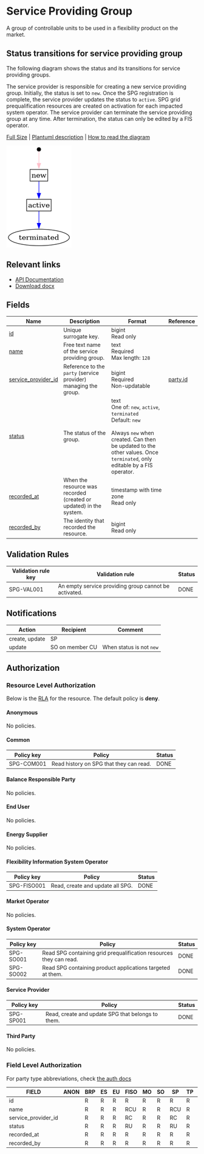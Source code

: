 # Service Providing Group

A group of controllable units to be used in a flexibility product on the market.

## Status transitions for service providing group

The following diagram shows the status and its transitions for service providing
groups.

The service provider is responsible for creating a new service providing group.
Initially, the status is set to `new`. Once the SPG registration is complete,
the service provider updates the status to `active`. SPG grid prequalification
resources are created on activation for each impacted system operator.
The service provider can terminate the service providing group at any time.
After termination, the status can only be edited by a FIS operator.

[Full Size](../diagrams/service_providing_group_status.png)
|
[Plantuml description](../diagrams/service_providing_group_status.plantuml)
|
[How to read the diagram](./index.md#status)

![Service Providing Group Registration Status](../diagrams/service_providing_group_status.png)

## Relevant links

* [API Documentation](../api/v0/index.html#/operations/list_service_providing_group)
* [Download docx](../download/service_providing_group.docx)

## Fields

| Name                                                                                          | Description                                                        | Format                                                                                                                                                                                             | Reference                     |
|-----------------------------------------------------------------------------------------------|--------------------------------------------------------------------|----------------------------------------------------------------------------------------------------------------------------------------------------------------------------------------------------|-------------------------------|
| <a name="field-id" href="#field-id">id</a>                                                    | Unique surrogate key.                                              | bigint<br/>Read only                                                                                                                                                                               |                               |
| <a name="field-name" href="#field-name">name</a>                                              | Free text name of the service providing group.                     | text<br/>Required<br/>Max length: `128`                                                                                                                                                            |                               |
| <a name="field-service_provider_id" href="#field-service_provider_id">service_provider_id</a> | Reference to the `party` (service provider) managing the group.    | bigint<br/>Required<br/>Non-updatable                                                                                                                                                              | [party.id](party.md#field-id) |
| <a name="field-status" href="#field-status">status</a>                                        | The status of the group.                                           | text<br/>One of: `new`, `active`, `terminated`<br/>Default: `new`<br/><br/>Always `new` when created. Can then be updated to the other values. Once `terminated`, only editable by a FIS operator. |                               |
| <a name="field-recorded_at" href="#field-recorded_at">recorded_at</a>                         | When the resource was recorded (created or updated) in the system. | timestamp with time zone<br/>Read only                                                                                                                                                             |                               |
| <a name="field-recorded_by" href="#field-recorded_by">recorded_by</a>                         | The identity that recorded the resource.                           | bigint<br/>Read only                                                                                                                                                                               |                               |

## Validation Rules

| Validation rule key | Validation rule                                       | Status |
|---------------------|-------------------------------------------------------|--------|
| SPG-VAL001          | An empty service providing group cannot be activated. | DONE   |

## Notifications

| Action         | Recipient       | Comment                  |
|----------------|-----------------|--------------------------|
| create, update | SP              |                          |
| update         | SO on member CU | When status is not `new` |

## Authorization

### Resource Level Authorization

Below is the [RLA](../technical/auth.md#resource-level-authorization-rla) for the
resource. The default policy is **deny**.

#### Anonymous

No policies.

#### Common

| Policy key | Policy                                  | Status |
|------------|-----------------------------------------|--------|
| SPG-COM001 | Read history on SPG that they can read. | DONE   |

#### Balance Responsible Party

No policies.

#### End User

No policies.

#### Energy Supplier

No policies.

#### Flexibility Information System Operator

| Policy key  | Policy                           | Status |
|-------------|----------------------------------|--------|
| SPG-FISO001 | Read, create and update all SPG. | DONE   |

#### Market Operator

No policies.

#### System Operator

| Policy key | Policy                                                             | Status |
|------------|--------------------------------------------------------------------|--------|
| SPG-SO001  | Read SPG containing grid prequalification resources they can read. | DONE   |
| SPG-SO002  | Read SPG containing product applications targeted at them.         | DONE   |

#### Service Provider

| Policy key | Policy                                            | Status |
|------------|---------------------------------------------------|--------|
| SPG-SP001  | Read, create and update SPG that belongs to them. | DONE   |

#### Third Party

No policies.

### Field Level Authorization

For party type abbreviations, check [the auth docs](../technical/auth.md#party-market-actors)

| FIELD               | ANON | BRP | ES | EU | FISO | MO | SO | SP  | TP | ENT |
|---------------------|------|-----|----|----|------|----|----|-----|----|-----|
| id                  |      | R   | R  | R  | R    | R  | R  | R   | R  |     |
| name                |      | R   | R  | R  | RCU  | R  | R  | RCU | R  |     |
| service_provider_id |      | R   | R  | R  | RC   | R  | R  | RC  | R  |     |
| status              |      | R   | R  | R  | RU   | R  | R  | RU  | R  |     |
| recorded_at         |      | R   | R  | R  | R    | R  | R  | R   | R  |     |
| recorded_by         |      | R   | R  | R  | R    | R  | R  | R   | R  |     |
